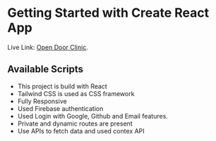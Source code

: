 # Getting Started with Create React App

Live Link: [Open Door Clinic](https://open-door-clinic.web.app/).

## Available Scripts

- This project is build with React
- Tailwind CSS is used as CSS framework
- Fully Responsive
- Used Firebase authentication
- Used Login with Google, Github and Email features.
- Private and dynamic routes are present
- Use APIs to fetch data and used contex API